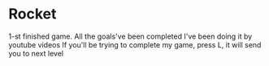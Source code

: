 # Rocket
1-st finished game. All the goals've been completed
I've been doing it by youtube videos
If you'll be trying to complete my game, press L, it will send you to next level
